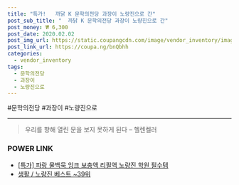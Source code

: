 ```yaml
--- 
title: "특가!   까닭 K 문학의전당 과장이 노량진으로 간" 
post_sub_title: "  까닭 K 문학의전당 과장이 노량진으로 간" 
post_money: ₩ 6,300 
post_date: 2020.02.02 
post_img_url: https://static.coupangcdn.com/image/vendor_inventory/images/2018/02/20/18/3/fc3c4272-23d8-407a-ba65-b50d6a35215a.jpeg 
post_link_url: https://coupa.ng/bnQbhh 
categories: 
  - vendor_inventory 
tags: 
  - 문학의전당 
  - 과장이 
  - 노량진으로 
--- 
```

  #문학의전당 #과장이 #노량진으로 
<hr> 

> 우리를 향해 열린 문을 보지 못하게 된다  – 헬렌켈러 


### POWER LINK

* <a href="https://blog.naver.com/sakai111/221793062779" target="_blank">[특가] 파랑 물백묵 잉크 보충액 리필액 노량진 학원 필수템</a>
* <a href="https://blog.naver.com/santokki14/221793049866" target="_blank">생활 / 노량진 베스트 ~39위</a>

